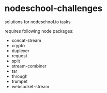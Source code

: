 nodeschool-challenges
=====================

solutions for nodeschool.io tasks

requires following node packages:
- concat-stream
- crypto
- duplexer
- request
- split
- stream-combiner
- tar
- through
- trumpet
- websocket-stream
